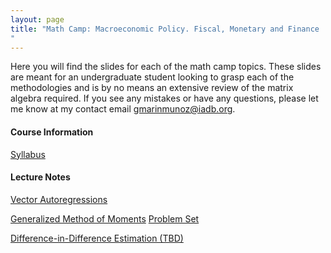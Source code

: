 ```yaml
---
layout: page
title: "Math Camp: Macroeconomic Policy. Fiscal, Monetary and Finance
"
---
```

Here you will find the slides for each of the math camp topics. These slides are meant for an undergraduate student looking to grasp each of the methodologies and is by no means an extensive review of the matrix algebra required. If you see any mistakes or have any questions, please let me know at my contact email gmarinmunoz@iadb.org.

#### Course Information

[Syllabus](/courses/vector-calculus/syllabus_macropolicy.pdf)

#### Lecture Notes

[Vector Autoregressions](/courses/vector-calculus/VAR_Spring2023.pdf)

[Generalized Method of Moments](/courses/stellar-structures/GMM_slides.pdf) [Problem Set](/courses/stellar-structures/GMM_Problem_Set.pdf)

[Difference-in-Difference Estimation (TBD)]()


